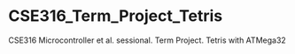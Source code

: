 # CSE316_Term_Project_Tetris
CSE316 Microcontroller et al. sessional. Term Project. Tetris with ATMega32
